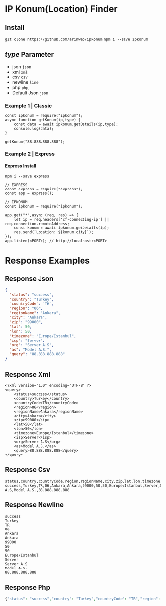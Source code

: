 # IP Konum(Location) Finder
## Install
`git clone https://github.com/arinweb/ipkonum`
`npm i --save ipkonum`

## _type_ Parameter
- json `json`
- xml `xml`
- csv `csv`
- newline `line`
- php `php`,
- Default Json `json`

### Example 1 | Classic
```node
const ipkonum = require("ipkonum");
async function getKonum(ip,type) {
	const data = await ipkonum.getDetails(ip,type);
	console.log(data);
}

getKonum("88.888.888.888");
```
### Example 2 | Express
#### Express Install
`npm i --save express`
```node
// EXPRESS
const express = require("express");
const app = express();

// IPKONUM
const ipkonum = require("ipkonum");

app.get("*",async (req, res) => {
	let ip = req.headers['cf-connecting-ip'] || req.connection.remoteAddress;
	const konum = await ipkonum.getDetails(ip);
	res.send(`Location: ${konum.city}`);
});
app.listen(<PORT>); // http://localhost:<PORT>
```
# Response Examples
## Response Json
```json
{
  "status": "success",
  "country": "Turkey",
  "countryCode": "TR",
  "region": "06",
  "regionName": "Ankara",
  "city": "Ankara",
  "zip": "99000",
  "lat": 50,
  "lon": 50,
  "timezone": "Europe/Istanbul",
  "isp": "Server",
  "org": "Server A.S",
  "as": "Model A.S.",
  "query": "88.888.888.888"
}
```

## Response Xml
```
<?xml version="1.0" encoding="UTF-8" ?>
<query>
	<status>success</status>
	<country>Turkey</country>
	<countryCode>TR</countryCode>
	<region>06</region>
	<regionName>Ankara</regionName>
	<city>Ankara</city>
	<zip>99000</zip>
	<lat>50</lat>
	<lon>50</lon>
	<timezone>Europe/Istanbul</timezone>
	<isp>Server</isp>
	<org>Server A.S</org>
	<as>Model A.S.</as>
	<query>88.888.888.888</query>
</query>
```

## Response Csv
```csv
status,country,countryCode,region,regionName,city,zip,lat,lon,timezone,isp,org,as,query
success,Turkey,TR,06,Ankara,Ankara,99000,50,50,Europe/Istanbul,Server,Server A.S,Model A.S.,88.888.888.888
```

## Response Newline
```
success
Turkey
TR
06
Ankara
Ankara
99000
50
50
Europe/Istanbul
Server
Server A.S
Model A.S.
88.888.888.888
```

## Response Php
```php
{"status": "success","country": "Turkey","countryCode": "TR","region": "06","regionName": "Ankara","city": "Ankara","zip": "99000","lat": 50,"lon": 50,"timezone": "Europe/Istanbul","isp": "Server","org": "Server A.S","as": "Model A.S.","query": "88.888.888.888"}
```

